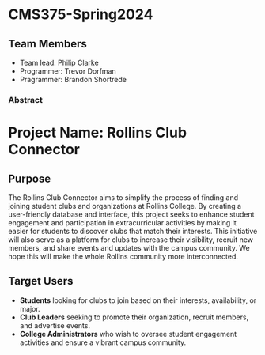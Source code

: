 # CMS375-Spring2024

## Team Members
- Team lead: Philip Clarke
- Programmer: Trevor Dorfman
- Pragrammer: Brandon Shortrede

### Abstract

# Project Name: Rollins Club Connector

## Purpose

The Rollins Club Connector aims to simplify the process of finding and joining student clubs and organizations at Rollins College. By creating a user-friendly database and interface, this project seeks to enhance student engagement and participation in extracurricular activities by making it easier for students to discover clubs that match their interests. This initiative will also serve as a platform for clubs to increase their visibility, recruit new members, and share events and updates with the campus community. We hope this will make the whole Rollins community more interconnected.

## Target Users

- **Students** looking for clubs to join based on their interests, availability, or major.
- **Club Leaders** seeking to promote their organization, recruit members, and advertise events.
- **College Administrators** who wish to oversee student engagement activities and ensure a vibrant campus community.
